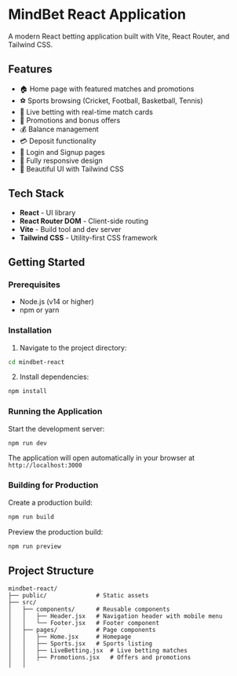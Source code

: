 # MindBet React Application

A modern React betting application built with Vite, React Router, and Tailwind CSS.

## Features

- 🏠 Home page with featured matches and promotions
- ⚽ Sports browsing (Cricket, Football, Basketball, Tennis)
- 🎯 Live betting with real-time match cards
- 🎁 Promotions and bonus offers
- 💰 Balance management
- 💳 Deposit functionality
- 🔐 Login and Signup pages
- 📱 Fully responsive design
- 🎨 Beautiful UI with Tailwind CSS

## Tech Stack

- **React** - UI library
- **React Router DOM** - Client-side routing
- **Vite** - Build tool and dev server
- **Tailwind CSS** - Utility-first CSS framework

## Getting Started

### Prerequisites

- Node.js (v14 or higher)
- npm or yarn

### Installation

1. Navigate to the project directory:

```bash
cd mindbet-react
```

2. Install dependencies:

```bash
npm install
```

### Running the Application

Start the development server:

```bash
npm run dev
```

The application will open automatically in your browser at `http://localhost:3000`

### Building for Production

Create a production build:

```bash
npm run build
```

Preview the production build:

```bash
npm run preview
```

## Project Structure

```
mindbet-react/
├── public/              # Static assets
├── src/
│   ├── components/      # Reusable components
│   │   ├── Header.jsx   # Navigation header with mobile menu
│   │   └── Footer.jsx   # Footer component
│   ├── pages/           # Page components
│   │   ├── Home.jsx     # Homepage
│   │   ├── Sports.jsx   # Sports listing
│   │   ├── LiveBetting.jsx  # Live betting matches
│   │   ├── Promotions.jsx   # Offers and promotions
│   │   

```
